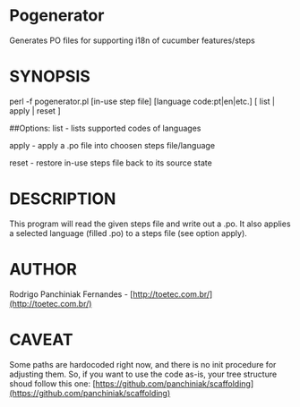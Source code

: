 # Pogenerator
Generates PO files for supporting i18n of cucumber features/steps

# SYNOPSIS
perl -f pogenerator.pl \[in-use step file\] \[language code:pt|en|etc.\] \[ list | apply | reset \]

##Options:
  list - lists supported codes of languages

  apply - apply a .po file into choosen steps file/language

  reset - restore in-use steps file back to its source state

# DESCRIPTION
This program will read the given steps file and write out a .po.
It also applies a selected language (filled .po) to a steps file (see option apply).

# AUTHOR

Rodrigo Panchiniak Fernandes - [http://toetec.com.br/](http://toetec.com.br/)

# CAVEAT
Some paths are hardocoded right now, and there is no init procedure for
adjusting them.
So, if you want to use the code as-is, your tree structure shoud follow this one:
[https://github.com/panchiniak/scaffolding](https://github.com/panchiniak/scaffolding)
